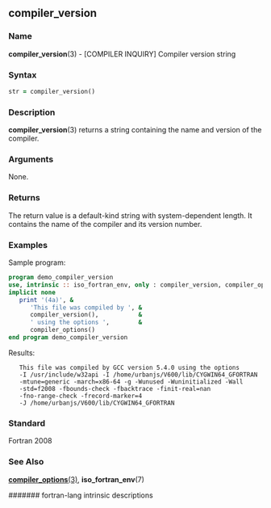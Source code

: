 ## compiler\_version
### __Name__

__compiler\_version__(3) - \[COMPILER INQUIRY\] Compiler version string


### __Syntax__

```fortran
str = compiler_version()
```

### __Description__

__compiler\_version__(3) returns a string containing the name and
version of the compiler.

### __Arguments__

None.

### __Returns__

The return value is a default-kind string with system-dependent length.
It contains the name of the compiler and its version number.

### __Examples__

Sample program:

```fortran
program demo_compiler_version
use, intrinsic :: iso_fortran_env, only : compiler_version, compiler_options
implicit none
   print '(4a)', &
      'This file was compiled by ', &
      compiler_version(),           &
      ' using the options ',        &
      compiler_options()
end program demo_compiler_version
```
Results:
```
   This file was compiled by GCC version 5.4.0 using the options
   -I /usr/include/w32api -I /home/urbanjs/V600/lib/CYGWIN64_GFORTRAN
   -mtune=generic -march=x86-64 -g -Wunused -Wuninitialized -Wall
   -std=f2008 -fbounds-check -fbacktrace -finit-real=nan
   -fno-range-check -frecord-marker=4
   -J /home/urbanjs/V600/lib/CYGWIN64_GFORTRAN
```

### __Standard__

Fortran 2008

### __See Also__

[__compiler\_options__(3)](COMPILER_OPTIONS),
__iso\_fortran\_env__(7)

####### fortran-lang intrinsic descriptions
